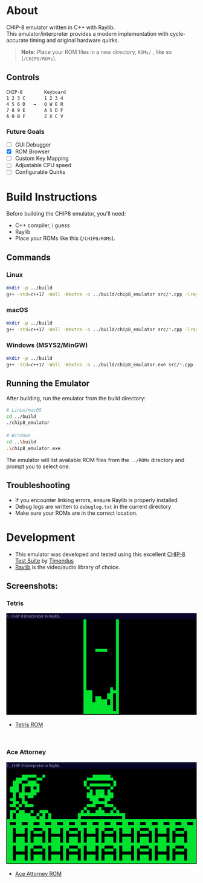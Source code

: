 # About
CHIP-8 emulator written in C++ with Raylib. <br>
This emulator/interpreter provides a modern implementation with cycle-accurate timing and original hardware quirks.
> **Note:** Place your ROM files in a new directory, `ROMs/` , like so (`/CHIP8/ROMs`).

## Controls
```
CHIP-8        Keyboard
1 2 3 C       1 2 3 4
4 5 6 D   →   Q W E R
7 8 9 E       A S D F
A 0 B F       Z X C V
```
### Future Goals
- [ ] GUI Debugger
- [x] ROM Browser
- [ ] Custom Key Mapping
- [ ] Adjustable CPU speed
- [ ] Configurable Quirks

# Build Instructions

Before building the CHIP8 emulator, you'll need:
- C++ compiler, i guess
- Raylib
- Place your ROMs like this (`/CHIP8/ROMs`).

## Commands

### Linux
```bash
mkdir -p ../build
g++ -std=c++17 -Wall -Wextra -o ../build/chip8_emulator src/*.cpp -lraylib -lGL -lm -lpthread -ldl -lrt -lX11
```

### macOS
```bash
mkdir -p ../build
g++ -std=c++17 -Wall -Wextra -o ../build/chip8_emulator src/*.cpp -lraylib -framework OpenGL -framework Cocoa -framework IOKit -framework CoreVideo
```

### Windows (MSYS2/MinGW)
```bash
mkdir -p ../build
g++ -std=c++17 -Wall -Wextra -o ../build/chip8_emulator.exe src/*.cpp -lraylib -lopengl32 -lgdi32 -lwinmm
```

## Running the Emulator
After building, run the emulator from the build directory:

```bash
# Linux/macOS
cd ../build
./chip8_emulator

# Windows
cd ..\build
.\chip8_emulator.exe
```
The emulator will list available ROM files from the `../ROMs` directory and prompt you to select one.

## Troubleshooting
- If you encounter linking errors, ensure Raylib is properly installed
- Debug logs are written to `debuglog.txt` in the current directory
- Make sure your ROMs are in the correct location.

# Development
- This emulator was developed and tested using this excellent [CHIP-8 Test Suite](https://github.com/Timendus/chip8-test-suite) by [Timendus](https://github.com/Timendus)
- [Raylib](https://www.raylib.com/) is the video/audio library of choice.

## Screenshots:
### Tetris
![Description](Assets/image3.png)
- [Tetris ROM](https://github.com/soupi/chip-8/tree/master/roms)
<br>

### Ace Attorney <br>
![Description](Assets/image2.png)
- [Ace Attorney ROM](https://github.com/JohnEarnest/chip8Archive/tree/master/src/8ceattourny_d3)